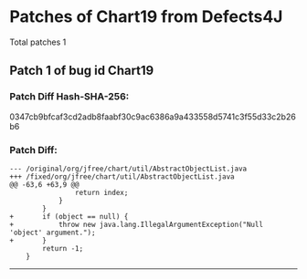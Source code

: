 
# Patches of Chart19 from Defects4J 
Total patches 1
## Patch 1 of bug id Chart19
### Patch Diff Hash-SHA-256:

0347cb9bfcaf3cd2adb8faabf30c9ac6386a9a433558d5741c3f55d33c2b26b6

### Patch Diff:
```
--- /original/org/jfree/chart/util/AbstractObjectList.java	
+++ /fixed/org/jfree/chart/util/AbstractObjectList.java	
@@ -63,6 +63,9 @@
 				return index;
 			}
 		}
+		if (object == null) {
+			throw new java.lang.IllegalArgumentException("Null 'object' argument.");
+		}
 		return -1;
 	}
```


---